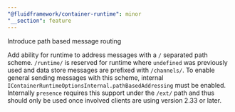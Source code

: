 ```yaml
---
"@fluidframework/container-runtime": minor
"__section": feature
---
```


Introduce path based message routing

Add ability for runtime to address messages with a `/` separated path scheme. `/runtime/` is reserved for runtime where `undefined` was previously used and data store messages are prefixed with `/channels/`. To enable general sending messages with this scheme, internal `IContainerRuntimeOptionsInternal.pathBasedAddressing` must be enabled. Internally `presence` requires this support under the `/ext/` path and thus should only be used once involved clients are using version 2.33 or later.
